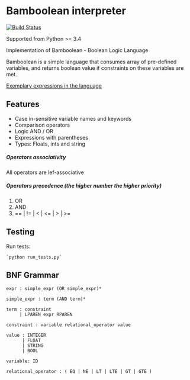 # Bamboolean interpreter

[![Build Status](https://travis-ci.org/qedsoftware/bamboolean.svg?branch=master)](https://travis-ci.org/qedsoftware/bamboolean)

Supported from Python >= 3.4

Implementation of Bamboolean - Boolean Logic Language

Bamboolean is a simple language that consumes array of pre-defined variables, and
returns boolean value if constraints on these variables are met.

[Exemplary expressions in the language](./bamboolean/tests/fixtures.py)

## Features

- Case in-sensitive variable names and keywords
- Comparison operators
- Logic AND / OR
- Expressions with parentheses
- Types: Floats, ints and string

##### Operators associativity

All operators are lef-associative

##### Operators precedence (the higher number the higher priority)

1. OR
2. AND
3. == | != | < | <= | > | >=

## Testing

Run tests:

    `python run_tests.py`

## BNF Grammar

```
expr : simple_expr (OR simple_expr)*

simple_expr : term (AND term)*

term : constraint
     | LPAREN expr RPAREN

constraint : variable relational_operator value

value : INTEGER
      | FLOAT
      | STRING
      | BOOL

variable: ID

relational_operator : ( EQ | NE | LT | LTE | GT | GTE )
```
